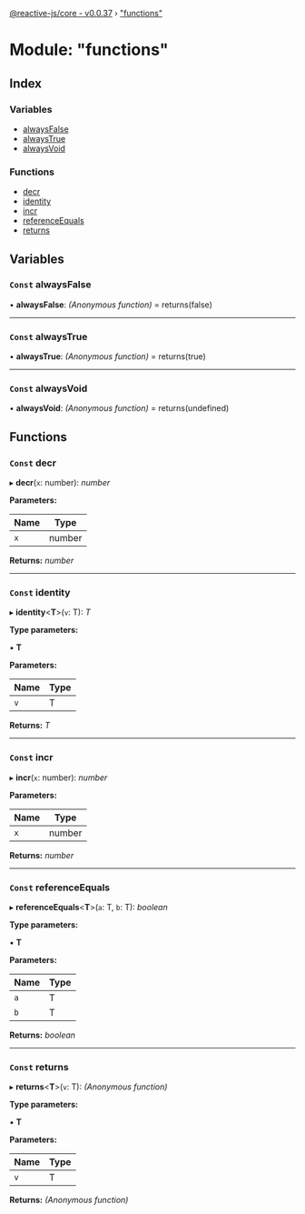[@reactive-js/core - v0.0.37](../README.md) › ["functions"](_functions_.md)

# Module: "functions"

## Index

### Variables

* [alwaysFalse](_functions_.md#const-alwaysfalse)
* [alwaysTrue](_functions_.md#const-alwaystrue)
* [alwaysVoid](_functions_.md#const-alwaysvoid)

### Functions

* [decr](_functions_.md#const-decr)
* [identity](_functions_.md#const-identity)
* [incr](_functions_.md#const-incr)
* [referenceEquals](_functions_.md#const-referenceequals)
* [returns](_functions_.md#const-returns)

## Variables

### `Const` alwaysFalse

• **alwaysFalse**: *(Anonymous function)* = returns(false)

___

### `Const` alwaysTrue

• **alwaysTrue**: *(Anonymous function)* = returns(true)

___

### `Const` alwaysVoid

• **alwaysVoid**: *(Anonymous function)* = returns<void>(undefined)

## Functions

### `Const` decr

▸ **decr**(`x`: number): *number*

**Parameters:**

Name | Type |
------ | ------ |
`x` | number |

**Returns:** *number*

___

### `Const` identity

▸ **identity**<**T**>(`v`: T): *T*

**Type parameters:**

▪ **T**

**Parameters:**

Name | Type |
------ | ------ |
`v` | T |

**Returns:** *T*

___

### `Const` incr

▸ **incr**(`x`: number): *number*

**Parameters:**

Name | Type |
------ | ------ |
`x` | number |

**Returns:** *number*

___

### `Const` referenceEquals

▸ **referenceEquals**<**T**>(`a`: T, `b`: T): *boolean*

**Type parameters:**

▪ **T**

**Parameters:**

Name | Type |
------ | ------ |
`a` | T |
`b` | T |

**Returns:** *boolean*

___

### `Const` returns

▸ **returns**<**T**>(`v`: T): *(Anonymous function)*

**Type parameters:**

▪ **T**

**Parameters:**

Name | Type |
------ | ------ |
`v` | T |

**Returns:** *(Anonymous function)*
